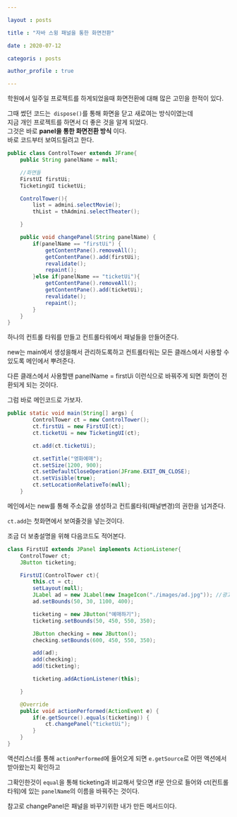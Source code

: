 ```yaml
---

layout : posts

title : "자바 스윙 패널을 통한 화면전환"

date : 2020-07-12

categoris : posts

author_profile : true

---
```


학원에서 일주일 프로젝트를 하게되었을때 화면전환에 대해 많은 고민을 한적이 있다.  


그때 썼던 코드는` dispose()`를 통해 화면을 닫고 새로여는 방식이였는데   
지금 개인 프로젝트를 하면서 더 좋은 것을 알게 되었다.  
그것은 바로 **panel을 통한 화면전환 방식** 이다.  
바로 코드부터 보여드릴려고 한다.  
```java
public class ControlTower extends JFrame{
	public String panelName = null;

	//화면들
	FirstUI firstUi;
	TicketingUI ticketUi;

	ControlTower(){
		list = admini.selectMovie();
		thList = thAdmini.selectTheater();

	}

	public void changePanel(String panelName) {
		if(panelName == "firstUi") {
			getContentPane().removeAll();
			getContentPane().add(firstUi);
			revalidate();
			repaint();
		}else if(panelName == "ticketUi"){
			getContentPane().removeAll();
			getContentPane().add(ticketUi);
			revalidate();
			repaint();
		}
	}
}

```

하나의 컨트롤 타워를 만들고 컨트롤타워에서 패널들을 만들어준다.  

new는 main에서 생성을해서 관리하도록하고 컨트롤타워는 모든 클래스에서 사용할 수있도록 메인에서 뿌려준다.  

다른 클래스에서 사용할땐 panelName = firstUi 이런식으로 바꿔주게 되면 화면이 전환되게 되는 것이다.  

그럼 바로 메인코드로 가보자.  


```java
public static void main(String[] args) {
		ControlTower ct = new ControlTower();
		ct.firstUi = new FirstUI(ct);
		ct.ticketUi = new TicketingUI(ct);

		ct.add(ct.ticketUi);

		ct.setTitle("영화예매");
		ct.setSize(1200, 900);
		ct.setDefaultCloseOperation(JFrame.EXIT_ON_CLOSE);
		ct.setVisible(true);
		ct.setLocationRelativeTo(null);
	}

```

메인에서는 new를 통해 주소값을 생성하고 컨트롤타워(패널변경)의 권한을 넘겨준다.  

`ct.add`는 첫화면에서 보여줄것을 넣는것이다.  

조금 더 보충설명을 위해 다음코드도 적어본다.  


```java
class FirstUI extends JPanel implements ActionListener{
	ControlTower ct;
	JButton ticketing;

	FirstUI(ControlTower ct){
		this.ct = ct;
		setLayout(null);
		JLabel ad = new JLabel(new ImageIcon("./images/ad.jpg")); //광고
		ad.setBounds(50, 30, 1100, 400);

		ticketing = new JButton("예매하기");
		ticketing.setBounds(50, 450, 550, 350);

		JButton checking = new JButton();
		checking.setBounds(600, 450, 550, 350);

		add(ad);
		add(checking);
		add(ticketing);

		ticketing.addActionListener(this);

	}

	@Override
	public void actionPerformed(ActionEvent e) {
		if(e.getSource().equals(ticketing)) {
			ct.changePanel("ticketUi");
		}
	}
}
```

액션리스너를 통해 `actionPerformed`에 들어오게 되면 `e.getSource`로 어떤 액션에서 받아왔는지 확인하고

그확인한것이 `equal`을 통해 ticketing과 비교해서 맞으면 if문 안으로 들어와 ct(컨트롤타워)에 있는 `panelName`의 이름을 바꿔주는 것이다.  

참고로 changePanel은 패널을 바꾸기위한 내가 만든 메서드이다.
